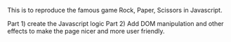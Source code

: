 This is to reproduce the famous game Rock, Paper, Scissors in Javascript.

Part 1) create the Javascript logic
Part 2) Add DOM manipulation and other effects to make the page nicer and more user friendly.
